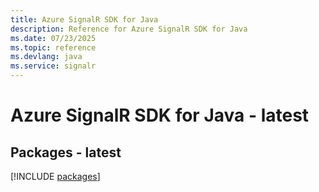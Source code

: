 ```yaml
---
title: Azure SignalR SDK for Java
description: Reference for Azure SignalR SDK for Java
ms.date: 07/23/2025
ms.topic: reference
ms.devlang: java
ms.service: signalr
---
```

# Azure SignalR SDK for Java - latest
## Packages - latest
[!INCLUDE [packages](signalr-index.md)]